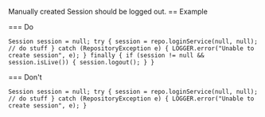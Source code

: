 Manually created Session should be logged out.
== Example

=== Do

``
Session session = null;
try {
	session = repo.loginService(null, null);
	// do stuff
} catch (RepositoryException e) {
	LOGGER.error("Unable to create session", e);
} finally {
	if (session != null && session.isLive()) {
		session.logout();
	}
}
``

=== Don't

``
Session session = null;
try {
	session = repo.loginService(null, null);
	// do stuff
} catch (RepositoryException e) {
	LOGGER.error("Unable to create session", e);
}
``